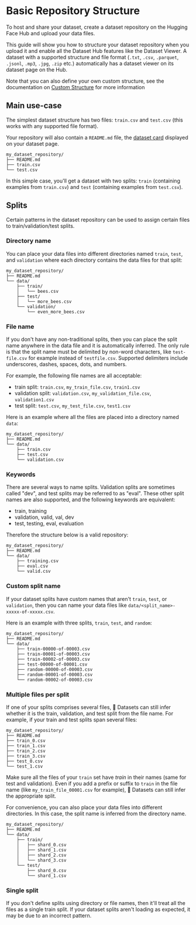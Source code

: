 # Basic Repository Structure

To host and share your dataset, create a dataset repository on the Hugging Face Hub and upload your data files.

This guide will show you how to structure your dataset repository when you upload it and enable all the Dataset Hub features like the Dataset Viewer.
A dataset with a supported structure and file format (`.txt`, `.csv`, `.parquet`, `.jsonl`, `.mp3`, `.jpg`, `.zip` etc.) automatically has a dataset viewer on its dataset page on the Hub.

Note that you can also define your own custom structure, see the documentation on [Custom Structure](./datasets-custom-structure) for more information

## Main use-case

The simplest dataset structure has two files: `train.csv` and `test.csv` (this works with any supported file format).

Your repository will also contain a `README.md` file, the [dataset card](dataset_card) displayed on your dataset page.

```
my_dataset_repository/
├── README.md
├── train.csv
└── test.csv
```

In this simple case, you'll get a dataset with two splits: `train` (containing examples from `train.csv`) and `test` (containing examples from `test.csv`).

## Splits

Certain patterns in the dataset repository can be used to assign certain files to train/validation/test splits.

### Directory name

You can place your data files into different directories named `train`, `test`, and `validation` where each directory contains the data files for that split:

```
my_dataset_repository/
├── README.md
└── data/
    ├── train/
    │   └── bees.csv
    ├── test/
    │   └── more_bees.csv
    └── validation/
        └── even_more_bees.csv
```

### File name

If you don't have any non-traditional splits, then you can place the split name anywhere in the data file and it is automatically inferred. The only rule is that the split name must be delimited by non-word characters, like `test-file.csv` for example instead of `testfile.csv`. Supported delimiters include underscores, dashes, spaces, dots, and numbers.

For example, the following file names are all acceptable:

- train split: `train.csv`, `my_train_file.csv`, `train1.csv`
- validation split: `validation.csv`, `my_validation_file.csv`, `validation1.csv`
- test split: `test.csv`, `my_test_file.csv`, `test1.csv`

Here is an example where all the files are placed into a directory named `data`:

```
my_dataset_repository/
├── README.md
└── data/
    ├── train.csv
    ├── test.csv
    └── validation.csv
```

### Keywords

There are several ways to name splits. Validation splits are sometimes called "dev", and test splits may be referred to as "eval".
These other split names are also supported, and the following keywords are equivalent:

- train, training
- validation, valid, val, dev
- test, testing, eval, evaluation

Therefore the structure below is a valid repository:

```
my_dataset_repository/
├── README.md
└── data/
    ├── training.csv
    ├── eval.csv
    └── valid.csv
```

### Custom split name

If your dataset splits have custom names that aren't `train`, `test`, or `validation`, then you can name your data files like `data/<split_name>-xxxxx-of-xxxxx.csv`.

Here is an example with three splits, `train`, `test`, and `random`:

```
my_dataset_repository/
├── README.md
└── data/
    ├── train-00000-of-00003.csv
    ├── train-00001-of-00003.csv
    ├── train-00002-of-00003.csv
    ├── test-00000-of-00001.csv
    ├── random-00000-of-00003.csv
    ├── random-00001-of-00003.csv
    └── random-00002-of-00003.csv
```

### Multiple files per split

If one of your splits comprises several files, 🤗 Datasets can still infer whether it is the train, validation, and test split from the file name.
For example, if your train and test splits span several files:

```
my_dataset_repository/
├── README.md
├── train_0.csv
├── train_1.csv
├── train_2.csv
├── train_3.csv
├── test_0.csv
└── test_1.csv
```

Make sure all the files of your `train` set have *train* in their names (same for test and validation).
Even if you add a prefix or suffix to `train` in the file name (like `my_train_file_00001.csv` for example),
🤗 Datasets can still infer the appropriate split.

For convenience, you can also place your data files into different directories.
In this case, the split name is inferred from the directory name.

```
my_dataset_repository/
├── README.md
└── data/
    ├── train/
    │   ├── shard_0.csv
    │   ├── shard_1.csv
    │   ├── shard_2.csv
    │   └── shard_3.csv
    └── test/
        ├── shard_0.csv
        └── shard_1.csv
```

### Single split

If you don't define splits using directory or file names, then it'll treat all the files as a single train split. If your dataset splits aren't loading as expected, it may be due to an incorrect pattern.

